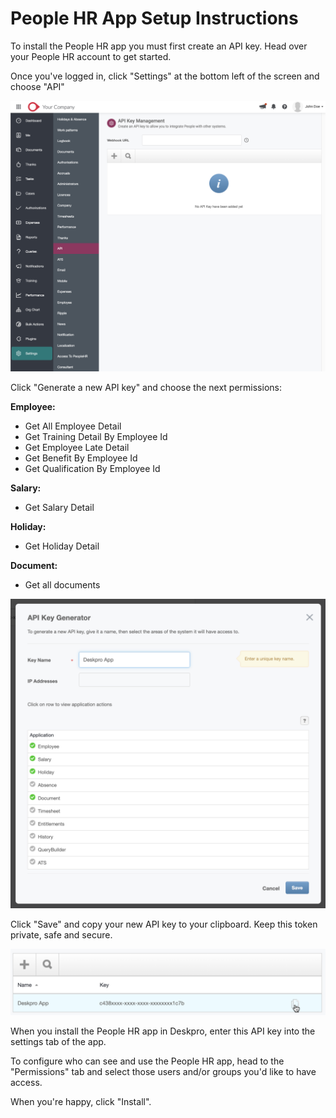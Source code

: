 People HR App Setup Instructions
===

To install the People HR app you must first create an API key. Head over your People HR account to get started.

Once you've logged in, click "Settings" at the bottom left of the screen and choose "API"

[![](./docs/assets/setup/people-hr-setup-01.png)](/docs/assets/setup/people-hr-setup-01.png)

Click "Generate a new API key" and choose the next permissions:

__Employee:__
* Get All Employee Detail
* Get Training Detail By Employee Id
* Get Employee Late Detail
* Get Benefit By Employee Id
* Get Qualification By Employee Id

__Salary:__
* Get Salary Detail

__Holiday:__
* Get Holiday Detail

__Document:__
* Get all documents

[![](./docs/assets/setup/people-hr-setup-02.png)](/docs/assets/setup/people-hr-setup-02.png)

Click "Save" and copy your new API key to your clipboard. Keep this token private, safe and secure.

[![](./docs/assets/setup/people-hr-setup-03.png)](/docs/assets/setup/people-hr-setup-03.png)

When you install the People HR app in Deskpro, enter this API key into the settings tab of the app.

To configure who can see and use the People HR app, head to the "Permissions" tab and select those users and/or groups you'd like to have access.

When you're happy, click "Install".
